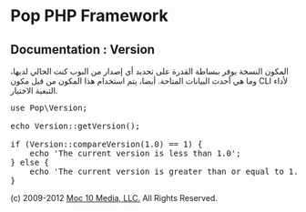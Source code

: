 Pop PHP Framework
=================

Documentation : Version
-----------------------

المكون النسخة يوفر ببساطة القدرة على تحديد أي إصدار من البوب ​​كنت الحالي لديها، وما هي أحدث البيانات المتاحة. أيضا، يتم استخدام هذا المكون من قبل مكون CLI لأداء التبعية الاختيار.

<pre>
use Pop\Version;

echo Version::getVersion();

if (Version::compareVersion(1.0) == 1) {
    echo 'The current version is less than 1.0';
} else {
    echo 'The current version is greater than or equal to 1.0';
}
</pre>

(c) 2009-2012 [Moc 10 Media, LLC.](http://www.moc10media.com) All Rights Reserved.
